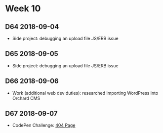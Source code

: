 # Week 10

## D64 2018-09-04

- Side project: debugging an upload file JS/ERB issue

## D65 2018-09-05

- Side project: debugging an upload file JS/ERB issue

## D66 2018-09-06

- Work (additional web dev duties): researched importing WordPress into Orchard CMS

## D67 2018-09-07

- CodePen Challenge: [404 Page](https://codepen.io/digilou/pen/vzWjJo)
